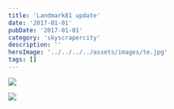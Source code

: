 ```yaml
---
title: 'Landmark81 update'
date: '2017-01-01'
pubDate: '2017-01-01'
category: 'skyscrapercity'
description: ''
heroImage: '../../../../assets/images/te.jpg'
tags: []
---
```


[![](http://malparty.fr/wp-content/uploads/2017/01/wp-image-1519169050jpg.jpg)](http://malparty.fr/wp-content/uploads/2017/01/wp-image-1519169050jpg.jpg)

[![](http://malparty.fr/wp-content/uploads/2017/01/wp-image-157326296jpg.jpg)](http://malparty.fr/wp-content/uploads/2017/01/wp-image-157326296jpg.jpg)
